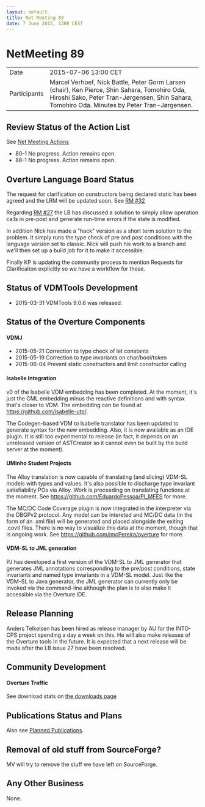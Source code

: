 ```yaml
---
layout: default
title: Net Meeting 89
date: 7 June 2015, 1300 CEST
---
```


<script src="https://code.jquery.com/jquery-1.11.1.min.js">
</script>
<script src="/javascripts/edit.js"></script>
<script>setEditButonNm();</script>

# NetMeeting 89

|||
|---|---|
| Date | 2015-07-06 13:00 CET |
| Participants | Marcel Verhoef, Nick Battle, Peter Gorm Larsen (chair), Ken Pierce, Shin Sahara, Tomohiro Oda, Hiroshi Sako, Peter Tran-Jørgensen, Shin Sahara, Tomohiro Oda. Minutes by Peter Tran-Jørgensen. |


## Review Status of the Action List

See [Net Meeting Actions](https://github.com/overturetool/overturetool.github.io/issues?q=is%3Aopen+is%3Aissue+label%3A%22action+net-meeting%22)

* 80-1 No progress. Action remains open.
* 88-1 No progress. Action remains open.

## Overture Language Board Status

The request for clarification on constructors being declared static has been agreed and the LRM will be updated soon. See [RM #32](https://github.com/overturetool/language/issues/32)

Regarding [RM #27](https://github.com/overturetool/language/issues/27) the LB has discussed a solution to simply allow operation calls in pre-post and generate run-time errors if the state is modified.

In addition Nick has made a "hack" version as a short term solution to the problem. It simply runs the type check of pre and post conditions with the language version set to classic. Nick will push his work to a branch and we'll then set up a build job for it to make it accessible.

Finally KP is updating the community process to mention Requests for Clarificaiton explicitly so we have a workflow for these.

## Status of VDMTools Development

* 2015-03-31 VDMTools 9.0.6 was released.

##  Status of the Overture Components
#### VDMJ

* 2015-05-21 Correction to type check of let constants
* 2015-05-19 Correction to type invariants on char/bool/token
* 2015-06-04 Prevent static constructors and limit constructor calling

#### Isabelle Integration 

v0 of the Isabelle VDM embedding has been completed. At the moment, it's just the CML embedding minus the reactive definitions and with syntax that's closer to VDM. The embedding can be found at https://github.com/isabelle-utp/.

The Codegen-based VDM to Isabelle translator has been updated to generate syntax for the new embedding. Also, it is now available as an IDE plugin. It is still too experimental to release (in fact, it depends on an unreleased version of ASTCreator so it cannot even be built by the build server at the moment).

#### UMinho Student Projects

The Alloy translation is now capable of translating (and slicing) VDM-SL models with types and values. It's also possible to discharge type invariant satisfiability POs via Alloy. Work is proceeding on translating functions at the moment. See https://github.com/EduardoPessoa/PI_MFES for more.

The MC/DC Code Coverage plugin is now integrated in the interpreter via the DBGPv2 protocol. Any model can be intereted and MC/DC data (in the form of an .xml file) will be generated and placed alongside the exiting .covtl files. There is no way to visualize this data at the moment, though that is ongoing work. See https://github.com/jmcPereira/overture for more.

#### VDM-SL to JML generation

PJ has developed a first version of the VDM-SL to JML generator that generates JML annotations corresponding to the pre/post conditions, state invariants and named type invariants in a VDM-SL model. Just like the VDM-SL to Java generator, the JML generator can currently only be invoked via the command-line although the plan is to also make it accessible via the Overture IDE.

##  Release Planning

Anders Telkelsen has been hired as release manager by AU for the INTO-CPS project spending a day a week on this. He will also make releases of the Overture tools in the future. It is expected that a next release will be made after the LB issue 27 have been resolved.

##  Community Development

#### Overture Traffic

See download stats on [the downloads page](https://www.overturetool.org/download/)

##  Publications Status and Plans

Also see [Planned Publications](https://www.overturetool.org/publications/PlannedPublications.html).

## Removal of old stuff from SourceForge?

MV will try to remove the stuff we have left on SourceForge.

##  Any Other Business

None.

<div id="edit_page_div"></div>
